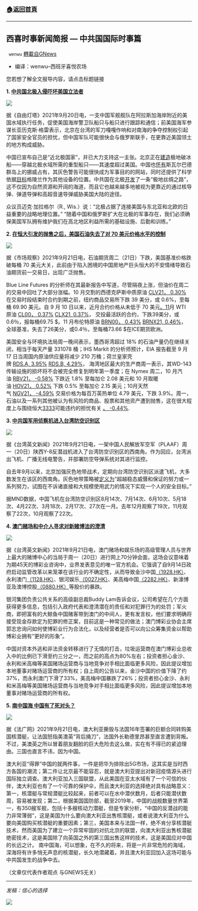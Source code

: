 ###  [:house:返回首頁](https://github.com/ourhimalayas/txt)
---


## 西喜时事新闻简报 — 中共国国际时事篇
` wenwu` [轉載自GNews](https://gnews.org/zh-hans/1546653/)

- 编译：wenwu–西班牙喜悦农场


您若想了解全文报导内容，请点击标题链接

**1. [中共国北极入侵吓坏美国立法者](https://freebeacon.com/national-security/chinese-arctic-incursion-spooks-lawmakers/)**

![](https://assets.gnews.org/wp-content/uploads/2021/09/unknown-9-14.png)

据《自由灯塔》2021年9月20日电，一支中国军舰舰队在阿拉斯加海岸附近的美国水域执行任务，促使美国海岸警卫队船只与船只进行跟踪和通信；前美国海军参谋长亚历克斯·格雷表示，北京在台湾的军刀嘎嘎作响和对南海的争夺控制权引起了国家安全官员的担忧，但中国军队可能很快会与俄罗斯联手，在更靠近美国领土的地方构成威胁。

中国已宣布自己是“近北极国家”，并已大力支持这一主张。北京正在[建造](https://nationalinterest.org/blog/buzz/china-building-nuclear-icebreakers-seek-out-polar-silk-road-132417)极地破冰船——穿越北极水域所需的重型船只——其速度超过美国。中国也[怀有](https://www.heritage.org/defense/commentary/russias-and-chinas-interest-cold-svalbard-heats)斯瓦尔巴德群岛上的挪威占有，其灰色警告可能很快成为军事目的的网站，同时还提供了科学依据[目标](https://www.thearcticinstitute.org/tortuous-path-china-win-win-strategy-greenland/)格陵兰作为其他设备的位置。中共国在北极[开发](https://www.reuters.com/article/us-china-parliament-polar/china-pledges-to-build-polar-silk-road-over-2021-2025-idUSKBN2AX09F)了一条“极地丝绸之路”，这不仅因为自然资源和开阔的海道，而且它也越来越多地被视为更靠近的通过核导弹、弹道导弹和高超音速导弹威胁美国大陆的途径。

众议员迈克·加拉格尔（R., Wis.）说：“北极占据了连接美国与东北亚和北欧的日益重要的战略地理位置。” “随着中国和俄罗斯扩大在北极的军事存在，我们必须确保美国军队拥有维护我们在高北地区利益所需的基础设施、后勤和训练。”

**2. [在恒大引发的抛售之后，美国石油失去了对 70 美元价格水平的控制](https://www.marketwatch.com/story/oil-bounces-after-evergrande-inspired-selloff-11632225776?mod=hp_LATEST&amp;adobe_mc=MCMID=03287061211669659514148137854946098508%7CMCORGID=CB68E4BA55144CAA0A4C98A5%2540AdobeOrg%7CTS=1632238659)**

![](https://assets.gnews.org/wp-content/uploads/2021/09/unknown-10-13.png)

据《市场观察》2021年9月21日电，石油期货周二（21日）下跌，美国基准价格跌破每桶 70 美元大关，此前由于陷入困境的中国房地产巨头恒大的不安情绪导致石油期货前一交易日，出现广泛抛售。

Blue Line Futures 的分析师在其最新报告中写道，尽管隔夜上涨，但油价在周二的交易中回吐了大部分涨幅。10 月交割的西德克萨斯中质原油 [CLV21， 0.30%](https://www.marketwatch.com/investing/future/CLV21?mod=MW_story_quote) 在交易时段结束时合约到期之前，纽约商品交易所下跌 39 美分，或 0.6%，至每桶 69.90 美元。自 9 月 10 日以来，近月合约价格从未低于 70 美元[。11](https://www.marketwatch.com/investing/future/CL00?mod=MW_story_quote)月 WTI 原油 [CL00， 0.37%](https://www.marketwatch.com/investing/future/CL00?mod=MW_story_quote) [CLX21, 0.37%](https://www.marketwatch.com/investing/future/CLX21?mod=MW_story_quote)， 交投最活跃的合约，下跌39美分，或0.6％，报每桶69.75 $。11 月布伦特原油 [BRN00， 0.43%](https://www.marketwatch.com/investing/future/BRN00?countryCode=UK&amp;mod=MW_story_quote) [BRNX21, 0.46%](https://www.marketwatch.com/investing/future/BRNX21?countryCode=UK&amp;mod=MW_story_quote)， 全球基准，失去了26美分，或0.4％，至每桶73.66 $在ICE期货欧洲。

美国安全与环境执法局周一晚间表示，墨西哥湾超过 18% 的石油产量仍在继续关闭，相当于每天产量 331078 桶；IHS Markit 的分析师预计，EIA 报告截至 9 月 17 日当周国内原油供应量将减少 210 万桶；荷兰皇家壳牌 [RDS.A, 3.95%](https://www.marketwatch.com/investing/stock/RDS.A?mod=MW_story_quote) [RDS.B, 4.29%](https://www.marketwatch.com/investing/stock/RDS.B?mod=MW_story_quote)， 海湾地区最大的生产商周一表示，其WD-143传输设施的损坏将不会被完全修复到明年第一季度；在 Nymex 周二，10 月汽油 [RBV21， -0.58%](https://www.marketwatch.com/investing/future/RBV21?mod=MW_story_quote) 下跌近 1.8% 至每加仑 2.08 美元和 10 月取暖油 [HOV21， 0.52%](https://www.marketwatch.com/investing/future/HOV21?mod=MW_story_quote) 下跌 0.5% 至每加仑 2.15 美元；10月天然气 [NGV21， -4.59%](https://www.marketwatch.com/investing/future/NGV21?mod=MW_story_quote) 交易价格为每百万英热单位 4.79 美元，下跌 3.9%。周一，石油以及一系列其他被认为有风险的商品、股票和其他资产遭到抛售，这在很大程度上与围绕恒大[3333](https://www.marketwatch.com/investing/stock/3333?countryCode=HK&amp;mod=MW_story_quote)可能违约的担忧有关 [。 -0.44%](https://www.marketwatch.com/investing/stock/3333?countryCode=HK&amp;mod=MW_story_quote).

**3. [中共国军用侦察机进入台湾防空识别区](https://www.taiwannews.com.tw/en/news/4293002)**

![](https://assets.gnews.org/wp-content/uploads/2021/09/unknown-11-9.png)

据《台湾英文新闻》2021年9月21日电，一架中国人民解放军空军（PLAAF）周一（20日）陕西Y-8反潜战机进入了台湾防空识别区的西南角。作为回应，台湾派出飞机、广播无线电警告，并部署防空导弹系统对其进行监控。

自去年9月以来，北京加强灰色地带战术，定期向台湾防空识别区派遣飞机，大多数发生在该区的西南角。灰色地带策略被[定义为](https://www.csis.org/maritime-gray-zone-tactics-argument-reviewing-1951-us-philippines-mutual-defense-treaty)“超越稳态威慑和保证的努力或一系列努力，试图在不诉诸直接和大规模使用武力的情况下实现一个人的安全目标。”

据MND数据，中国飞机在台湾防空识别区8月14次、7月14次、6月10次、5月18次、4月22次、3月18次、2月17次、27次在一月。去年12月观察了19次，11月观察了22次，10月观察了22次。

**4. [澳门赌场和中介人寻求对新赌博法的澄清](https://www.taiwannews.com.tw/en/news/4293272)**

![](https://assets.gnews.org/wp-content/uploads/2021/09/unknown-12-7.png)

据《台湾英文新闻》2021年9月21日电，澳门赌场和娱乐场的高级管理人员与世界上最大的赌博中心的当局于周一（20日）进行网上70分钟会面，这场会议意味着为期45天的博彩业咨询中，业界发表意见的唯一官方机会。它强调了自9月14日政府启动监管改革以来笼罩在该行业的不确定性，从而导致金沙中国[（1928.HK）](https://www.reuters.com/companies/1928.HK)、永利澳门[（1128.HK）](https://www.reuters.com/companies/1128.HK)、银河娱乐[（0027.HK）](https://www.reuters.com/companies/0027.HK)、美高梅中国[（2282.HK）](https://www.reuters.com/companies/2282.HK)、新濠博亚及澳博控股[（0880.HK）](https://www.reuters.com/companies/0880.HK)等股价的暴跌。

银河集团负责公共关系的高级副总裁Buddy Lam告诉会议，公司希望在几个方面获得更多信息，包括引入政府代表和澄清潜在的责任和对犯罪行为的处罚；军火商，即把富有的大鲸鱼中国赌客带到澳门的中间人，更有发言权，他们要求明确将接受现金存款定为犯罪的修正案，目前这是一种常见的做法；澳门博彩业协会主席郭志忠询问如何使博彩业行为合法化，以及经营者是否可以向公众筹集资金以帮助博彩业拥有”更好的形象”。

中国对资本外逃和非法资金转移进行了无情的打击，垃圾运营商在澳门博彩业总收入中的比例已下滑至约三分之一，而之前的高点为80%左右；投资者担心金沙、永利和米高梅等美国赌场运营商与当地竞争对手相比面临更多风险，因此提议增加本地董事对赌场运营商的所有权；自上周的公告以来，金沙中国的价值下降了约37%，而永利澳门下滑了33%，美高梅中国暴跌了26%；投资者担心金沙、永利和米高梅等美国赌场运营商与当地竞争对手相比面临更多风险，因此提议增加本地董事对赌场运营商的所有权。

**5. [南中国海 中国有了死对头？](https://www.rfi.fr/cn/%E4%B8%AD%E5%9B%BD/20210920-%E5%8D%97%E4%B8%AD%E5%9B%BD%E6%B5%B7-%E4%B8%AD%E5%9B%BD%E6%9C%89%E4%BA%86%E6%AD%BB%E5%AF%B9%E5%A4%B4)**

![](https://assets.gnews.org/wp-content/uploads/2021/09/unknown-13-7.png)

据《法广网》2021年9月21日电，澳大利亚撕毁与法国16年签署的巨额合同转购美国核潜艇，让法国怒指美澳英“背后捅刀”，法国外长勒德里昂甚至直言遭到背叛。不过，美澳英之所以冒着朋友翻脸的巨大危险去这么做，实在有不得已的紧迫理由。三国也直言不讳，因为中国。

澳大利亚“得罪”中国的就两件事，一件是把华为排除出5G市场，这其实是当时西方各国的潮流；第二件让北京最不能容忍，就是澳大利亚提出对新冠疫情源头进行国际独立调查。澳大利亚加入三国联盟，从此美国在亚太水域有了一个可信的伙伴，澳大利亚也有了一个可靠的保护伞，而且澳大利亚的选择绝对具有战略意义：第一，核潜艇与常规潜艇比较起来，前者可以在水中潜伏数月，后者只能潜伏数周，容易被发现；第二，根据美国国防部，截至2019年，中国的战舰数量世界第一，有350艘军舰，包括十多艘核动力潜艇，但是专家分析，“中国的反潜战的能力非常薄弱”，这是美国为什么要向澳大利亚出售核潜艇，或者说澳大利亚为什么要向美国购买核潜艇的重要因素；第三，美国本来与法国一样，绝不肯分享核潜艇技术，然而美国为了建立一个异常牢固的对抗北京的联盟，向澳大利亚出售核潜艇绝密技术，这是美国除了向英国之外的第三国出售这样的技术，这是美国应对中国的长远之计。 南中国海，可以想象，在不久的将来，将是一片非常危险的海域，深海将有许多悄无声息的核潜艇，长久地潜藏着。并且澳大利亚回加入这场可能与中共国发生的战争中去。

（文章仅代表作者观点 与GNEWS无关）

* * *

*发稿：信心的选择*

![](https://assets.gnews.org/wp-content/uploads/2021/08/GNEWS_CH.-2.jpeg)
